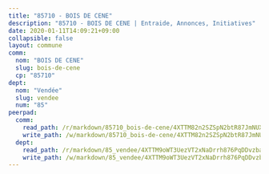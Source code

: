 ```yaml
---
title: "85710 - BOIS DE CENE"
description: "85710 - BOIS DE CENE | Entraide, Annonces, Initiatives"
date: 2020-01-11T14:09:21+09:00
collapsible: false
layout: commune
comm:
  nom: "BOIS DE CENE"
  slug: bois-de-cene
  cp: "85710"
dept:
  nom: "Vendée"
  slug: vendee
  num: "85"
peerpad:
  comm:
    read_path: /r/markdown/85710_bois-de-cene/4XTTM82n2SZSpN2btR87JmNUXyk25Eaxa5ictbg53fNRXp8bT
    write_path: /w/markdown/85710_bois-de-cene/4XTTM82n2SZSpN2btR87JmNUXyk25Eaxa5ictbg53fNRXp8bT-K3TgULusyJKDKX6cdeGMWEJpgbFZBrXf5uFUrCiLud9fhyAENNjD1SE8PXBmWqS6sE7JF8fnKwCicLvHi8KEqKwG7h67ApHx1C9duPQoKN9xXjUot8m6DFo7iAPW8vYUvtQGt1Ms
  dept:
    read_path: /r/markdown/85_vendee/4XTTM9oWT3UezVT2xNaDrrh876PqDDvzbaovSPP6P6ha63Ezk
    write_path: /w/markdown/85_vendee/4XTTM9oWT3UezVT2xNaDrrh876PqDDvzbaovSPP6P6ha63Ezk-K3TgTz4T2Ao5CxcmNgKRpi6DXEbSZWgvvZNdT7V4KiJycR1vvtGLxg5iYYYKajishdNzKNazAywn7vjwqtQs859ALiENaqFJQsULDwd4rYqVPy8n3JbNCeuPxinCnetCgcSuCcyv
---
```


